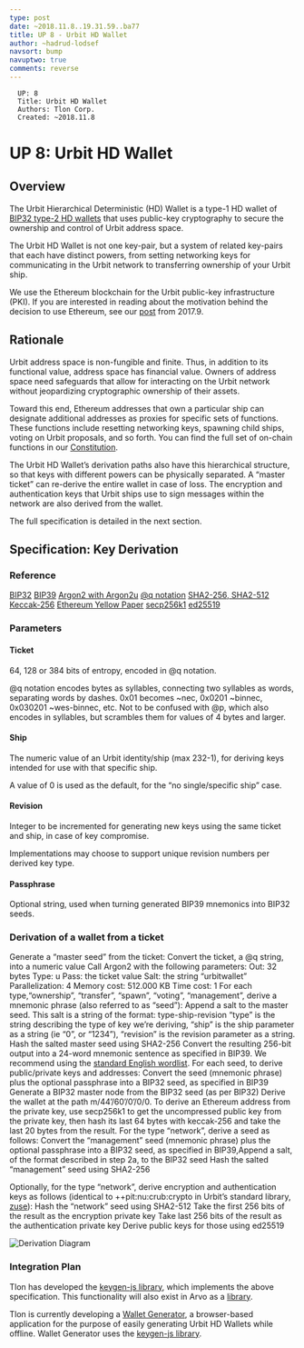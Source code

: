 ```yaml
---
type: post
date: ~2018.11.8..19.31.59..ba77
title: UP 8 - Urbit HD Wallet
author: ~hadrud-lodsef
navsort: bump
navuptwo: true
comments: reverse
---
```


```
  UP: 8
  Title: Urbit HD Wallet
  Authors: Tlon Corp.
  Created: ~2018.11.8
```

# UP 8: Urbit HD Wallet

## Overview

The Urbit Hierarchical Deterministic (HD) Wallet is a type-1 HD wallet of  [BIP32 type-2 HD wallets](https://github.com/bitcoin/bips/blob/master/bip-0032.mediawiki) that uses public-key cryptography to secure the ownership and control of Urbit address space.

The Urbit HD Wallet is not one key-pair, but a system of related key-pairs that each have distinct powers, from setting networking keys for communicating in the Urbit network to transferring ownership of your Urbit ship. 

We use the Ethereum blockchain for the Urbit public-key infrastructure (PKI). If you are interested in reading about the motivation behind the decision to use Ethereum, see our [ post](https://github.com/urbit/urbit.org/blob/master/main/blog/2017.9-eth.md) from 2017.9.


## Rationale

Urbit address space is non-fungible and finite. Thus, in addition to its functional value, address space has financial value. Owners of address space need safeguards that allow for interacting on the Urbit network without jeopardizing cryptographic ownership of their assets. 

Toward this end, Ethereum addresses that own a particular ship can designate additional addresses as proxies for specific sets of functions. These functions include resetting networking keys, spawning child ships, voting on Urbit proposals, and so forth. You can find the full set of on-chain functions in our [Constitution](https://github.com/urbit/constitution).

The Urbit HD Wallet’s derivation paths also have this hierarchical structure, so that keys with different powers can be physically separated. A “master ticket” can re-derive the entire wallet in case of loss. The encryption and authentication keys that Urbit ships use to sign messages within the network are also derived from the wallet.

The full specification is detailed in the next section.


## Specification: Key Derivation

### Reference

[BIP32](https://github.com/bitcoin/bips/blob/master/bip-0032.mediawiki)
[BIP39](https://github.com/bitcoin/bips/blob/master/bip-0039.mediawiki)
[Argon2 with Argon2u](https://github.com/urbit/argon2)
[@q notation](https://github.com/urbit/arvo/pull/824)
[SHA2-256, SHA2-512](https://nvlpubs.nist.gov/nistpubs/FIPS/NIST.FIPS.180-4.pdf)
[Keccak-256](https://keccak.team/files/Keccak-reference-3.0.pdf)
[Ethereum Yellow Paper](https://ethereum.github.io/yellowpaper/paper.pdf)
[secp256k1](http://www.secg.org/sec2-v2.pdf)
[ed25519](https://ed25519.cr.yp.to/ed25519-20110926.pdf)

### Parameters

#### Ticket

64, 128 or 384 bits of entropy, encoded in @q notation.

@q notation encodes bytes as syllables, connecting two syllables as words, separating words by dashes.
0x01 becomes ~nec, 0x0201 ~binnec, 0x030201 ~wes-binnec, etc.
Not to be confused with @p, which also encodes in syllables, but scrambles them for values of 4 bytes and larger.

#### Ship

The numeric value of an Urbit identity/ship (max 232-1), for deriving keys intended for use with that specific ship.

A value of 0 is used as the default, for the “no single/specific ship” case.

#### Revision

Integer to be incremented for generating new keys using the same ticket and ship, in case of key compromise.

Implementations may choose to support unique revision numbers per derived key type.

#### Passphrase

Optional string, used when turning generated BIP39 mnemonics into BIP32 seeds.

### Derivation of a wallet from a ticket

Generate a “master seed” from the ticket:
Convert the ticket, a @q string, into a numeric value
Call Argon2 with the following parameters:
Out: 32 bytes
Type: u
Pass: the ticket value
Salt: the string “urbitwallet”
Parallelization: 4
Memory cost: 512.000 KB
Time cost: 1
For each type,“ownership”, “transfer”, “spawn”, “voting”, “management”, derive a mnemonic phrase (also referred to as “seed”):
Append a salt to the master seed. This salt is a string of the format:
type-ship-revision
“type” is the string describing the type of key we’re deriving,
“ship” is the ship parameter as a string (ie “0”, or “1234”),
“revision” is the revision parameter as a string.
Hash the salted master seed using SHA2-256
Convert the resulting 256-bit output into a 24-word mnemonic sentence as specified in BIP39. We recommend using the [standard English wordlist](https://github.com/bitcoin/bips/blob/master/bip-0039/english.txt).
For each seed, to derive public/private keys and addresses:
Convert the seed (mnemonic phrase) plus the optional passphrase into a BIP32 seed, as specified in BIP39
Generate a BIP32 master node from the BIP32 seed (as per BIP32)
Derive the wallet at the path m/44’/60’/0’/0/0.
To derive an Ethereum address from the private key, use secp256k1 to get the uncompressed public key from the private key, then hash its last 64 bytes with keccak-256 and take the last 20 bytes from the result.
For the type “network”, derive a seed as follows:
Convert the “management” seed (mnemonic phrase) plus the optional passphrase into a BIP32 seed, as specified in BIP39,Append a salt, of the format described in step 2a, to the BIP32 seed
Hash the salted “management” seed using SHA2-256


Optionally, for the type “network”, derive encryption and authentication keys as follows (identical to ++pit:nu:crub:crypto in Urbit’s standard library, [zuse](https://github.com/urbit/arvo/blob/master/sys/zuse.hoon)):
Hash the “network” seed using SHA2-512
Take the first 256 bits of the result as the encryption private key
Take last 256 bits of the result as the authentication private key
Derive public keys for those using ed25519

![Derivation Diagram](https://media.urbit.org/fora/proposals/UP-8.jpg)

### Integration Plan

Tlon has developed the [keygen-js library](https://github.com/urbit/keygen-js), which implements the above specification. This functionality will also exist in Arvo as a [library](https://github.com/urbit/arvo/pull/877).

Tlon is currently developing a [Wallet Generator](https://github.com/urbit/wallet-generator), a browser-based application for the purpose of easily generating Urbit HD Wallets while offline. Wallet Generator uses the [keygen-js library](https://github.com/urbit/keygen-js). 

